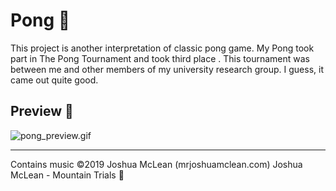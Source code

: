 # Pong 🏓

This project is another interpretation of classic pong game. My Pong took part in The Pong Tournament and took third place . This tournament was between me and other members of my university research group. I guess, it came out quite good. 


## Preview 👀

![pong_preview.gif](pong_preview.gif)

---

Contains music ©2019 Joshua McLean (mrjoshuamclean.com)
Joshua McLean - Mountain Trials 🎵 
